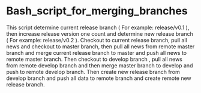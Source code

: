# Bash_script_for_merging_branches

This script determine current release branch ( For example: release/v0.1 ), then increase release version one count 
and determine new release branch ( For example: release/v0.2 ). Checkout to current release branch, pull all news and 
checkout to master branch, then pull all news from remote master branch and merge current release branch to master and 
push all news to remote master branch. Then checkout to develop branch , pull all news from remote develop branch and then 
merge master branch to develop and push to remote develop branch. Then create new release branch from develop branch and push 
all data to remote branch and create remote new release branch.
